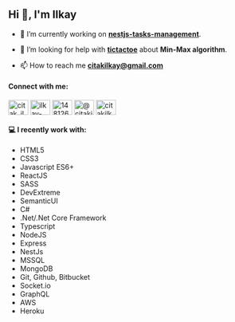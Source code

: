 <h2>Hi 👋, I'm Ilkay</h2>

- 🔭 I’m currently working on **[nestjs-tasks-management](https://github.com/citakilkay/nestjs-tasks-management)**.

- 🤝 I’m looking for help with **[tictactoe](https://github.com/citakilkay/Games/tree/main/tictactoe)** about **Min-Max algorithm**.

- 📫 How to reach me **citakilkay@gmail.com**

<h4 align="left">Connect with me:</h4>
<p align="left">
<a href="https://twitter.com/citak_ilkay" target="blank"><img align="center" src="https://raw.githubusercontent.com/rahuldkjain/github-profile-readme-generator/master/src/images/icons/Social/twitter.svg" alt="citak_ilkay" height="30" width="40" /></a>
<a href="https://linkedin.com/in/ilkay-citak-3397b4155/" target="blank"><img align="center" src="https://raw.githubusercontent.com/rahuldkjain/github-profile-readme-generator/master/src/images/icons/Social/linked-in-alt.svg" alt="ilkay-citak-3397b4155/" height="30" width="40" /></a>
<a href="https://stackoverflow.com/users/14812676/ilkay-citak" target="blank"><img align="center" src="https://raw.githubusercontent.com/rahuldkjain/github-profile-readme-generator/master/src/images/icons/Social/stack-overflow.svg" alt="14812676/ilkay-citak" height="30" width="40" /></a>
<a href="https://medium.com/@citakilkay" target="blank"><img align="center" src="https://raw.githubusercontent.com/rahuldkjain/github-profile-readme-generator/master/src/images/icons/Social/medium.svg" alt="@citakilkay" height="30" width="40" /></a>
<a href="https://www.hackerrank.com/citakilkay" target="blank"><img align="center" src="https://raw.githubusercontent.com/rahuldkjain/github-profile-readme-generator/master/src/images/icons/Social/hackerrank.svg" alt="citakilkay" height="30" width="40" /></a>
</p>

#### :computer: I recently work with:

* HTML5
* CSS3
* Javascript ES6+
* ReactJS
* SASS
* DevExtreme
* SemanticUI
* C#
* .Net/.Net Core Framework
* Typescript
* NodeJS
* Express
* NestJs
* MSSQL
* MongoDB
* Git, Github, Bitbucket
* Socket.io
* GraphQL
* AWS
* Heroku
